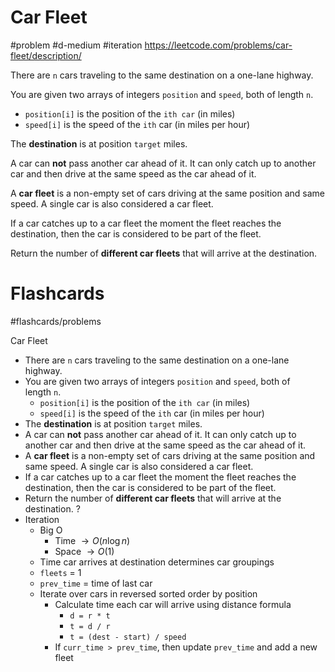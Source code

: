 # Car Fleet
#problem #d-medium #iteration
https://leetcode.com/problems/car-fleet/description/

There are `n` cars traveling to the same destination on a one-lane highway.

You are given two arrays of integers `position` and `speed`, both of length `n`.

- `position[i]` is the position of the `ith car` (in miles)
- `speed[i]` is the speed of the `ith` car (in miles per hour)

The **destination** is at position `target` miles.

A car can **not** pass another car ahead of it. It can only catch up to another car and then drive at the same speed as the car ahead of it.

A **car fleet** is a non-empty set of cars driving at the same position and same speed. A single car is also considered a car fleet.

If a car catches up to a car fleet the moment the fleet reaches the destination, then the car is considered to be part of the fleet.

Return the number of **different car fleets** that will arrive at the destination.
# Flashcards
#flashcards/problems 

Car Fleet
- There are `n` cars traveling to the same destination on a one-lane highway.
- You are given two arrays of integers `position` and `speed`, both of length `n`.
	- `position[i]` is the position of the `ith car` (in miles)
	- `speed[i]` is the speed of the `ith` car (in miles per hour)
- The **destination** is at position `target` miles.
- A car can **not** pass another car ahead of it. It can only catch up to another car and then drive at the same speed as the car ahead of it.
- A **car fleet** is a non-empty set of cars driving at the same position and same speed. A single car is also considered a car fleet.
- If a car catches up to a car fleet the moment the fleet reaches the destination, then the car is considered to be part of the fleet.
- Return the number of **different car fleets** that will arrive at the destination.
?
- Iteration
	- Big O
		- Time $\to O(n \log n)$
		- Space $\to O(1)$
	- Time car arrives at destination determines car groupings
	- `fleets` = 1
	- `prev_time` = time of last car
	- Iterate over cars in reversed sorted order by position
		- Calculate time each car will arrive using distance formula
			- `d = r * t`
			- `t = d / r`
			- `t = (dest - start) / speed`
		- If  `curr_time > prev_time`, then update `prev_time` and add a new fleet
<!--SR:!2025-01-25,7,210-->